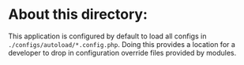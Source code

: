 About this directory:
=====================

This application is configured by default to load all configs in
`./configs/autoload/*.config.php`. Doing this provides a location for a
developer to drop in configuration override files provided by modules.
